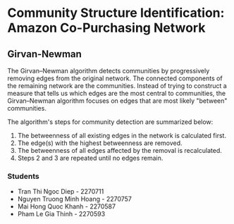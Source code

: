 # Community Structure Identification: Amazon Co-Purchasing Network

## Girvan-Newman

The Girvan–Newman algorithm detects communities by progressively removing edges from the original network. The connected components of the remaining network are the communities. Instead of trying to construct a measure that tells us which edges are the most central to communities, the Girvan–Newman algorithm focuses on edges that are most likely "between" communities.

The algorithm's steps for community detection are summarized below:

1. The betweenness of all existing edges in the network is calculated first.
2. The edge(s) with the highest betweenness are removed.
3. The betweenness of all edges affected by the removal is recalculated.
4. Steps 2 and 3 are repeated until no edges remain.

### Students

- Tran Thi Ngoc Diep - 2270711
- Nguyen Truong Minh Hoang - 2270757
- Mai Hong Quoc Khanh - 2270587
- Pham Le Gia Thinh - 2270593
